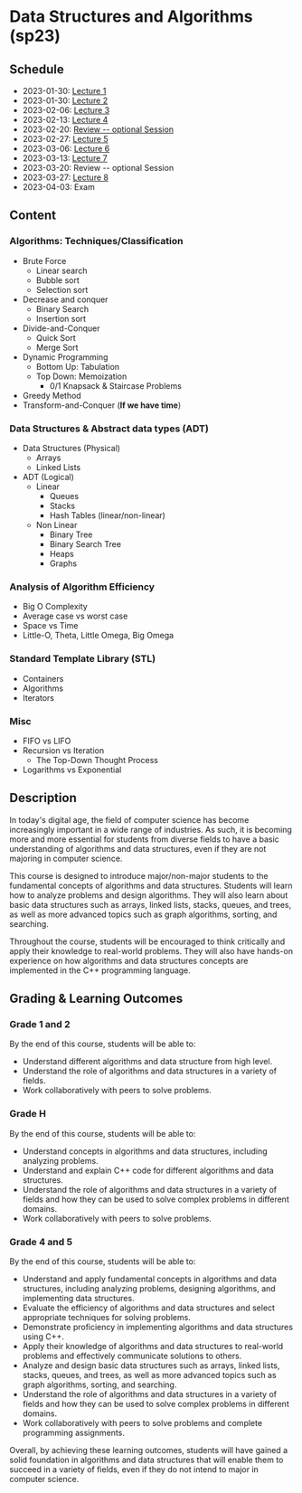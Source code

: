 # Data Structures and Algorithms (sp23)

## Schedule

- 2023-01-30: [Lecture 1](https://github.com/TT00FE39-3001/lecture1)
- 2023-01-30: [Lecture 2](https://github.com/TT00FE39-3001/lecture2)
- 2023-02-06: [Lecture 3](https://github.com/TT00FE39-3001/lecture3)
- 2023-02-13: [Lecture 4](https://github.com/TT00FE39-3001/lecture4)
- 2023-02-20: [Review -- optional Session](https://github.com/TT00FE39-3001/lecture-2023-02-20-review)
- 2023-02-27: [Lecture 5](https://github.com/TT00FE39-3001/lecture5)
- 2023-03-06: [Lecture 6](https://github.com/TT00FE39-3001/lecture6)
- 2023-03-13: [Lecture 7](https://github.com/TT00FE39-3001/lecture7)
- 2023-03-20: Review -- optional Session
- 2023-03-27: [Lecture 8](https://github.com/TT00FE39-3001/lecture8)
- 2023-04-03: Exam

## Content

### Algorithms: Techniques/Classification

- Brute Force
  - Linear search
  - Bubble sort
  - Selection sort
- Decrease and conquer
  - Binary Search
  - Insertion sort
- Divide-and-Conquer
  - Quick Sort
  - Merge Sort
- Dynamic Programming
  - Bottom Up: Tabulation
  - Top Down: Memoization
    - 0/1 Knapsack & Staircase Problems
- Greedy Method
- Transform-and-Conquer (**If we have time**)

### Data Structures & Abstract data types (ADT)

- Data Structures (Physical)
  - Arrays
  - Linked Lists
- ADT (Logical)
  - Linear
    - Queues
    - Stacks
    - Hash Tables (linear/non-linear)
  - Non Linear
    - Binary Tree
    - Binary Search Tree
    - Heaps
    - Graphs

### Analysis of Algorithm Efficiency

- Big O Complexity
- Average case vs worst case
- Space vs Time
- Little-O, Theta, Little Omega, Big Omega

### Standard Template Library (STL)

- Containers
- Algorithms
- Iterators

### Misc

- FIFO vs LIFO
- Recursion vs Iteration
  - The Top-Down Thought Process
- Logarithms vs Exponential

## Description

<!--
This course is designed for non-major students who are interested in learning the fundamentals of algorithms and data structures. You will gain an understanding of the basic concepts of algorithms and data structures, including sorting, searching, and data organization. You will learn the different types of algorithms and data structures, their uses, and how to implement them in a variety of contexts. Topics covered in this course include the analysis of algorithms, data structures and strategies for problem-solving. Through a combination of lectures and programming exercises, you will gain a solid understanding of algorithms and data structures and how to use them to solve real-world problems.
-->

In today's digital age, the field of computer science has become increasingly important in a wide range of industries. As such, it is becoming more and more essential for students from diverse fields to have a basic understanding of algorithms and data structures, even if they are not majoring in computer science.

This course is designed to introduce major/non-major students to the fundamental concepts of algorithms and data structures. Students will learn how to analyze problems and design algorithms. They will also learn about basic data structures such as arrays, linked lists, stacks, queues, and trees, as well as more advanced topics such as graph algorithms, sorting, and searching.

Throughout the course, students will be encouraged to think critically and apply their knowledge to real-world problems. They will also have hands-on experience on how algorithms and data structures concepts are implemented in the C++ programming language.

<!--
By the end of the course, students shall have a solid understanding of the key concepts in algorithms and data structures, and will be able to use this knowledge to tackle complex problems in a variety of fields.
-->

## Grading & Learning Outcomes

### Grade 1 and 2

By the end of this course, students will be able to:

- Understand different algorithms and data structure from high level.
- Understand the role of algorithms and data structures in a variety of fields.
- Work collaboratively with peers to solve problems.

### Grade H

By the end of this course, students will be able to:

- Understand concepts in algorithms and data structures, including analyzing problems.
- Understand and explain C++ code for different algorithms and data structures.
- Understand the role of algorithms and data structures in a variety of fields and how they can be used to solve complex problems in different domains.
- Work collaboratively with peers to solve problems.

### Grade 4 and 5

By the end of this course, students will be able to:

- Understand and apply fundamental concepts in algorithms and data structures, including analyzing problems, designing algorithms, and implementing data structures.
- Evaluate the efficiency of algorithms and data structures and select appropriate techniques for solving problems.
- Demonstrate proficiency in implementing algorithms and data structures using C++.
- Apply their knowledge of algorithms and data structures to real-world problems and effectively communicate solutions to others.
- Analyze and design basic data structures such as arrays, linked lists, stacks, queues, and trees, as well as more advanced topics such as graph algorithms, sorting, and searching.
- Understand the role of algorithms and data structures in a variety of fields and how they can be used to solve complex problems in different domains.
- Work collaboratively with peers to solve problems and complete programming assignments.

Overall, by achieving these learning outcomes, students will have gained a solid foundation in algorithms and data structures that will enable them to succeed in a variety of fields, even if they do not intend to major in computer science.

<!--
## Course Mechanics
-->
